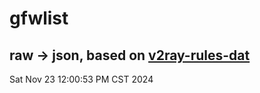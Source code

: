 # gfwlist
## raw -> json, based on [v2ray-rules-dat](https://github.com/Loyalsoldier/v2ray-rules-dat)
Sat Nov 23 12:00:53 PM CST 2024


